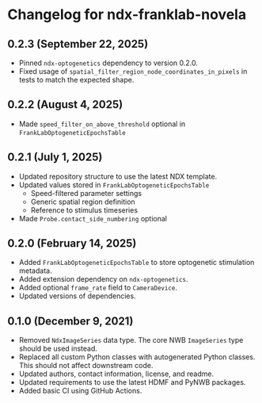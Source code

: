 # Changelog for ndx-franklab-novela

## 0.2.3 (September 22, 2025)

- Pinned `ndx-optogenetics` dependency to version 0.2.0.
- Fixed usage of `spatial_filter_region_node_coordinates_in_pixels` in tests to match the expected shape.

## 0.2.2 (August 4, 2025)

- Made `speed_filter_on_above_threshold` optional in `FrankLabOptogeneticEpochsTable`

## 0.2.1 (July 1, 2025)

- Updated repository structure to use the latest NDX template.
- Updated values stored in `FrankLabOptogeneticEpochsTable`
  - Speed-filtered parameter settings
  - Generic spatial region definition
  - Reference to stimulus timeseries
- Made `Probe.contact_side_numbering` optional

## 0.2.0 (February 14, 2025)

- Added `FrankLabOptogeneticEpochsTable` to store optogenetic stimulation metadata.
- Added extension dependency on `ndx-optogenetics`.
- Added optional `frame_rate` field to `CameraDevice`.
- Updated versions of dependencies.

## 0.1.0 (December 9, 2021)

- Removed `NdxImageSeries` data type. The core NWB `ImageSeries` type should be used instead.
- Replaced all custom Python classes with autogenerated Python classes. This should not affect downstream code.
- Updated authors, contact information, license, and readme.
- Updated requirements to use the latest HDMF and PyNWB packages.
- Added basic CI using GitHub Actions.
